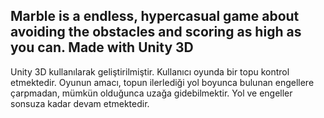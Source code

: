 Marble is a endless, hypercasual game  about avoiding 
the obstacles and scoring as high as you can. Made with Unity 3D
-
Unity 3D kullanılarak geliştirilmiştir. Kullanıcı oyunda bir topu
kontrol etmektedir. Oyunun amacı, topun ilerlediği yol boyunca
bulunan engellere çarpmadan, mümkün olduğunca uzağa
gidebilmektir. Yol ve engeller sonsuza kadar devam etmektedir. 
